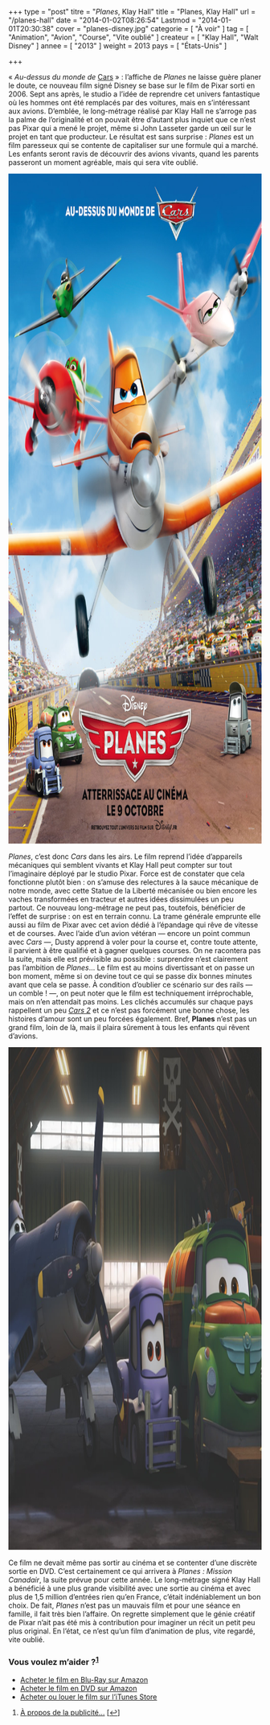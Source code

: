 +++
type = "post"
titre = "<em>Planes</em>, Klay Hall"
title = "Planes, Klay Hall"
url = "/planes-hall"
date = "2014-01-02T08:26:54"
Lastmod = "2014-01-01T20:30:38"
cover = "planes-disney.jpg"
categorie = [ "À voir" ]
tag = [ "Animation", "Avion", "Course", "Vite oublié" ]
createur = [ "Klay Hall", "Walt Disney" ]
annee = [ "2013" ]
weight = 2013
pays = [ "États-Unis" ]

+++

<p>« <em>Au-dessus du monde de</em> <a href="/cars-pixar/" title="Cars, John Lasseter">Cars</a> » : l’affiche de <em>Planes</em> ne laisse guère planer le doute, ce nouveau film signé Disney se base sur le film de Pixar sorti en 2006. Sept ans après, le studio a l’idée de reprendre cet univers fantastique où les hommes ont été remplacés par des voitures, mais en s’intéressant aux avions. D’emblée, le long-métrage réalisé par Klay Hall ne s’arroge pas la palme de l’originalité et on pouvait être d’autant plus inquiet que ce n’est pas Pixar qui a mené le projet, même si John Lasseter garde un œil sur le projet en tant que producteur. Le résultat est sans surprise : <em>Planes</em> est un film paresseux qui se contente de capitaliser sur une formule qui a marché. Les enfants seront ravis de découvrir des avions vivants, quand les parents passeront un moment agréable, mais qui sera vite oublié.</p>
<div style="text-align:center;"><a href="http://www.allocine.fr/film/fichefilm_gen_cfilm=183447.html"><img class="aligncenter" src="planes-disney-hall.jpg" alt="Planes disney hall" title="planes-disney-hall.jpg" width="1000" height="1333" /></a></div>
<p><em>Planes</em>, c’est donc <em>Cars</em> dans les airs. Le film reprend l’idée d’appareils mécaniques qui semblent vivants et Klay Hall peut compter sur tout l’imaginaire déployé par le studio Pixar. Force est de constater que cela fonctionne plutôt bien : on s’amuse des relectures à la sauce mécanique de notre monde, avec cette Statue de la Liberté mécanisée ou bien encore les vaches transformées en tracteur et autres idées dissimulées un peu partout. Ce nouveau long-métrage ne peut pas, toutefois, bénéficier de l’effet de surprise : on est en terrain connu. La trame générale emprunte elle aussi au film de Pixar avec cet avion dédié à l’épandage qui rêve de vitesse et de courses. Avec l’aide d’un avion vétéran — encore un point commun avec <em>Cars</em> —, Dusty apprend à voler pour la course et, contre toute attente, il parvient à être qualifié et à gagner quelques courses. On ne racontera pas la suite, mais elle est prévisible au possible : surprendre n’est clairement pas l’ambition de <em>Planes</em>… Le film est au moins divertissant et on passe un bon moment, même si on devine tout ce qui se passe dix bonnes minutes avant que cela se passe. À condition d’oublier ce scénario sur des rails — un comble ! —, on peut noter que le film est techniquement irréprochable, mais on n’en attendait pas moins. Les clichés accumulés sur chaque pays rappellent un peu <a href="/cars-2-pixar/" title="Cars 2, Pixar"><em>Cars 2</em></a> et ce n’est pas forcément une bonne chose, les histoires d’amour sont un peu forcées également. Bref, <strong>Planes</strong> n’est pas un grand film, loin de là, mais il plaira sûrement à tous les enfants qui rêvent d’avions.</p>
<div style="text-align:center;"><img class="aligncenter" src="planes-hall-disney.jpg" alt="Planes hall disney" title="planes-hall-disney.jpg" width="1500" height="1000" /></div>
<p>Ce film ne devait même pas sortir au cinéma et se contenter d’une discrète sortie en DVD. C’est certainement ce qui arrivera à <em>Planes : Mission Canadair</em>, la suite prévue pour cette année. Le long-métrage signé Klay Hall a bénéficié à une plus grande visibilité avec une sortie au cinéma et avec plus de 1,5 million d’entrées rien qu’en France, c’était indéniablement un bon choix. De fait, <em>Planes</em> n’est pas un mauvais film et pour une séance en famille, il fait très bien l’affaire. On regrette simplement que le génie créatif de Pixar n’ait pas été mis à contribution pour imaginer un récit un petit peu plus original. En l’état, ce n’est qu’un film d’animation de plus, vite regardé, vite oublié. </p>
<div class="amazon">
<h3>Vous voulez m’aider ?<sup><a href="#footnote_0_10864" id="identifier_0_10864" class="footnote-link footnote-identifier-link" title="&Agrave; propos de la publicit&eacute;&hellip;">1</a></sup></h3>
<ul>
<li><a href="http://www.amazon.fr/gp/product/B00D13OD9W/ref=as_li_ss_tl?ie=UTF8&tag=leblogdenic07-21&linkCode=as2&camp=1642&creative=19458&creativeASIN=B00D13OD9W">Acheter le film en Blu-Ray sur Amazon</a></li>
<li><a href="http://www.amazon.fr/gp/product/B00D13OCDE/ref=as_li_ss_tl?ie=UTF8&tag=leblogdenic07-21&linkCode=as2&camp=1642&creative=19458&creativeASIN=B00D13OCDE">Acheter le film en DVD sur Amazon</a></li>
<li><a href="https://itunes.apple.com/fr/movie/planes/id767108130">Acheter ou louer le film sur l’iTunes Store</a></li>
</ul>
</div>
<ol class="footnotes"><li id="footnote_0_10864" class="footnote"><a href="/soutien/">À propos de la publicité…</a> [<a href="#identifier_0_10864" class="footnote-link footnote-back-link">&#8617;</a>]</li></ol>
